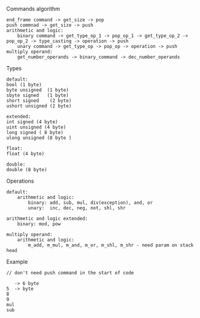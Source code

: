 Commands algorithm

	end_frame command -> get_size -> pop
	push commnad -> get_size -> push
	arithmetic and logic:
		binary command -> get_type_op_1 -> pop_op_1 -> get_type_op_2 -> pop_op_2 -> type_casting -> operation -> push
		unary command -> get_type_op -> pop_op -> operation -> push
	multiply operand:
		get_number_operands -> binary_command -> dec_number_operands

Types

	default:
	bool (1 byte)
	byte unsigned  (1 byte)
	sbyte signed   (1 byte)
	short signed    (2 byte)
	ushort unsigned (2 byte)	
	
	extended:
	int signed (4 byte)
	uint unsigned (4 byte)
	long signed ( 8 byte)
	ulong unsigned (8 byte )

	float:
	float (4 byte)
	
	double:
	double (8 byte)

Operations

	default:
		arithmetic and logic:
			binary: add, sub, mul, div(exception), and, or
			unary:  inc, dec, neg, not, shl, shr
	
	arithmetic and logic extended:
		binary: mod, pow	

	multiply operand:
		arithmetic and logic:
			m_add, m_mul, m_and, m_or, m_shl, m_shr - need param on stack head



Example

	// don't need push command in the start of code

	   -> 6 byte
	5  -> byte
	8
	9
	mul
	sub


